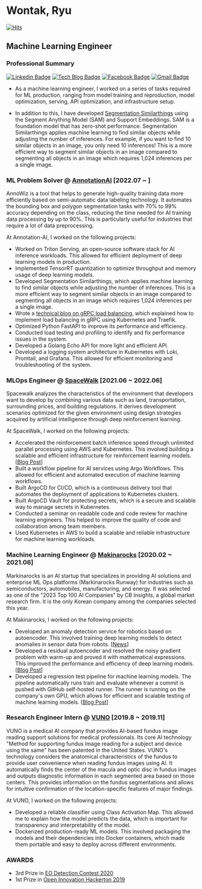 # Wontak, Ryu
[![Hits](https://hits.seeyoufarm.com/api/count/incr/badge.svg?url=https://github.com/RRoundTable/hit-counter)](https://hits.seeyoufarm.com)

## Machine Learning Engineer

### Professional Summary

[![Linkedin Badge](https://img.shields.io/badge/-LinkedIn-blue?style=flat-square&logo=Linkedin&logoColor=white&link=https://www.linkedin.com/in/wontak-ryu-bb26b4137/)](https://www.linkedin.com/in/wontak-ryu-bb26b4137/)
[![Tech Blog Badge](http://img.shields.io/badge/-Tech%20blog-black?style=flat-square&logo=github&link=https://rroundtable.github.io/blog/)](https://rroundtable.github.io/blog/)
[![Facebook Badge](https://img.shields.io/badge/facebook-1877f2?style=flat-square&logo=facebook&logoColor=white&link=https://www.facebook.com/profile.php?id=100024528850182)](https://www.facebook.com/profile.php?id=100024528850182)
[![Gmail Badge](https://img.shields.io/badge/Gmail-d14836?style=flat-square&logo=Gmail&logoColor=white&link=mailto:ryu071511@gmail.com)](mailto:ryu071511@gmail.com)

- As a machine learning engineer, I worked on a series of tasks required for ML production, ranging from model training and reproduction, model optimization, serving, API optimization, and infrastructure setup.

- In addition to this, I have developed [Segmentation Similarthings](https://huggingface.co/spaces/Annotation-AI/segment-similarthings) using the Segment Anything Model (SAM) and Support Embeddings. SAM is a foundation model that has zero-shot performance. Segmentation Similarthings applies machine learning to find similar objects while adjusting the number of inferences. For example, if you want to find 10 similar objects in an image, you only need 10 inferences! This is a more efficient way to segment similar objects in an image compared to segmenting all objects in an image which requires 1,024 inferences per a single image.

### ML Problem Solver @ [AnnotationAI](https://www.annotation-ai.com/) [2022.07 ~ ]

AnnoWiz is a tool that helps to generate high-quality training data more efficiently based on semi-automatic data labeling technology. It automates the bounding box and polygon segmentation tasks with 70% to 99% accuracy depending on the class, reducing the time needed for AI training data processing by up to 90%. This is particularly useful for industries that require a lot of data preprocessing.

At Annotation-AI, I worked on the following projects:

- Worked on Triton Serving, an open-source software stack for AI inference workloads. This allowed for efficient deployment of deep learning models in production.
- Implemented TensorRT quantization to optimize throughput and memory usage of deep learning models.
- Developed Segmentation Similarthings, which applies machine learning to find similar objects while adjusting the number of inferences. This is a more efficient way to segment similar objects in an image compared to segmenting all objects in an image which requires 1,024 inferences per a single image.
- Wrote a [technical blog on gRPC load balancing](https://blog.annotation-ai.com/grpc-loadbalancing-in-k8s/), which explained how to implement load balancing in gRPC using Kubernetes and Traefik.
- Optimized Python FastAPI to improve its performance and efficiency.
- Conducted load testing and profiling to identify and fix performance issues in the system.
- Developed a Golang Echo API for more light and efficient API.
- Developed a logging system architecture in Kubernetes with Loki, Promtail, and Grafana. This allowed for efficient monitoring and troubleshooting of the system.

### MLOps Engineer @ [SpaceWalk](https://spacewalk.tech/) [2021.06 ~ 2022.06]

Spacewalk analyzes the characteristics of the environment that developers want to develop by combining various data such as land, transportation, surrounding prices, and building regulations. It derives development scenarios optimized for the given environment using design strategies acquired by artificial intelligence through deep reinforcement learning.

At SpaceWalk, I worked on the following projects:

- Accelerated the reinforcement batch inference speed through unlimited parallel processing using AWS and Kubernetes. This involved building a scalable and efficient infrastructure for reinforcement learning models.[[Blog Post](https://medium.com/spacewalk-blog/accelerating-reinforcement-batch-inference-speed-through-unlimited-parallel-processing-aws-k8s-b58debe0e095)]
- Built a workflow pipeline for AI services using Argo Workflows. This allowed for efficient and automated execution of machine learning workflows.
- Built ArgoCD for CI/CD, which is a continuous delivery tool that automates the deployment of applications to Kubernetes clusters.
- Built ArgoCD Vault for protecting secrets, which is a secure and scalable way to manage secrets in Kubernetes.
- Conducted a seminar on readable code and code review for machine learning engineers. This helped to improve the quality of code and collaboration among team members.
- Used Kubernetes in AWS to build a scalable and reliable infrastructure for machine learning workloads.

### Machine Learning Engineer @ [Makinarocks](https://www.makinarocks.ai/) [2020.02 ~ 2021.06]

Markinarocks is an AI startup that specializes in providing AI solutions and enterprise ML Ops platforms (Markinarocks Runway) for industries such as semiconductors, automobiles, manufacturing, and energy. It was selected as one of the "2023 Top 100 AI Companies" by CB Insights, a global market research firm. It is the only Korean company among the companies selected this year.

At Makinarocks, I worked on the following projects:

- Developed an anomaly detection service for robotics based on autoencoder. This involved training deep learning models to detect anomalies in sensor data from robots. [[News](https://www.irobotnews.com/news/articleView.html?idxno=23243)]
- Developed a residual autoencoder and resolved the noisy gradient problem with warm-up and proved it with mathematical expressions. This improved the performance and efficiency of deep learning models.[[Blog Post](https://makinarocks.github.io/Gradient-Accumulation/)]
- Developed a regression test pipeline for machine learning models. The pipeline automatically runs train and evaluate whenever a commit is pushed with GitHub self-hosted runner. The runner is running on the company's own GPU, which allows for efficient and scalable testing of machine learning models. [[Blog Post](https://makinarocks.github.io/Regresssion-Test/?fbclid=IwAR33ILGNd854Au3yO8qHgHHledB3Rn9hOUceDJy0BYEJLUfS8JtqqYVlk28)]


### Research Engineer Intern @ [VUNO](https://www.vuno.co/en) [2019.8 ~ 2019.11]

VUNO is a medical AI company that provides AI-based fundus image reading support solutions for medical professionals. Its core AI technology "Method for supporting fundus image reading for a subject and device using the same" has been patented in the United States. VUNO's technology considers the anatomical characteristics of the fundus to provide user convenience when reading fundus images using AI. It automatically finds the center of the macula and optic disc in fundus images and outputs diagnostic information in each segmented area based on those centers. This provides information on the fundus segmentations and allows for intuitive confirmation of the location-specific features of major findings.

At VUNO, I worked on the following projects:
- Developed a reliable classifier using Class Activation Map. This allowed me to explain how the model predicts the data, which is important for transparency and interpretability of the model.
- Dockerized production-ready ML models. This involved packaging the models and their dependencies into Docker containers, which made them portable and easy to deploy across different environments.


### AWARDS

- 3rd Prize in [EO Detection Contest 2020](https://dacon.io/competitions/official/235492/overview/)
- 1st Prize in [Open Innovation Hackerton 2019](https://www.youtube.com/watch?v=tDl6UmlbNBs&ab_channel=%EC%84%B1%EB%82%A8TV)
